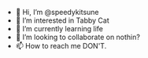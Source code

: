 - 👋 Hi, I’m @speedykitsune
- 👀 I’m interested in Tabby Cat
- 🌱 I’m currently learning life
- 💞️ I’m looking to collaborate on nothin?
- 📫 How to reach me DON'T.

<!---
speedykitsune/speedykitsune is a ✨ special ✨ repository because its `README.md` (this file) appears on your GitHub profile.
You can click the Preview link to take a look at your changes.
--->
